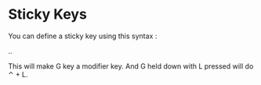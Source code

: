 # Sticky Keys

You can define a sticky key using this syntax :

..

This will make G key a modifier key. And G held down with L pressed will do ⌃ + L.




